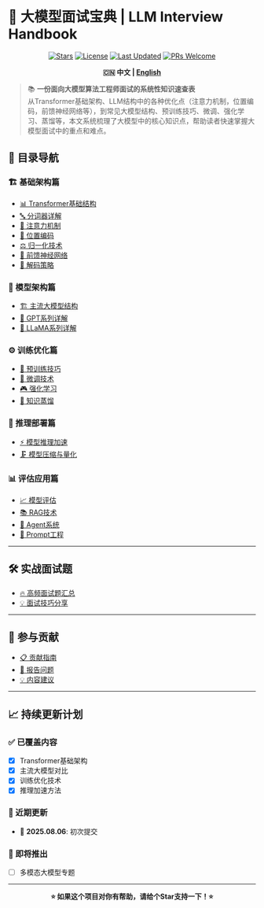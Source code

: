 # 🚀 大模型面试宝典 | LLM Interview Handbook

<div align="center">

[![Stars](https://img.shields.io/github/stars/your-username/llm-interview-handbook?style=flat-square&logo=github&color=yellow)](https://github.com/your-username/llm-interview-handbook)
[![License](https://img.shields.io/badge/license-MIT-green.svg?style=flat-square)](LICENSE)
[![Last Updated](https://img.shields.io/badge/last%20updated-2025.08-orange.svg?style=flat-square)](https://github.com/your-username/llm-interview-handbook/commits/main)
[![PRs Welcome](https://img.shields.io/badge/PRs-welcome-brightgreen.svg?style=flat-square)](CONTRIBUTING.md)

**🇨🇳 中文 | [English](./README_EN.md)**

</div>

> 📚 **一份面向大模型算法工程师面试的系统性知识速查表**  
> 从Transformer基础架构、LLM结构中的各种优化点（注意力机制，位置编码，前馈神经网络等），到常见大模型结构、预训练技巧、微调、强化学习、蒸馏等，本文系统梳理了大模型中的核心知识点，帮助读者快速掌握大模型面试中的重点和难点。

## 📖 目录导航

### 🏗️ 基础架构篇
- [📊 Transformer基础结构](./docs/transformer/README.md)
- [🔤 分词器详解](./docs/tokenizer/README.md)
- [🎯 注意力机制](./docs/attention/README.md)
- [📍 位置编码](./docs/position/README.md)
- [⚖️ 归一化技术](./docs/normalization/README.md)
- [🧠 前馈神经网络](./docs/ffn/README.md)
- [🎲 解码策略](./docs/decoding/README.md)

### 🏢 模型架构篇
- [🏗️ 主流大模型结构](./docs/models/README.md)
- [🤖 GPT系列详解](./docs/models/gpt.md)
- [🦙 LLaMA系列详解](./docs/models/llama.md)

### ⚙️ 训练优化篇
- [🚀 预训练技巧](./docs/pretrain/README.md)
- [🔧 微调技术](./docs/finetune/README.md)
- [🎮 强化学习](./docs/rl/README.md)
- [🫗 知识蒸馏](./docs/distillation/README.md)

### 🚀 推理部署篇
- [⚡ 模型推理加速](./docs/inference/README.md)
- [🗜️ 模型压缩与量化](./docs/compression/README.md)

### 📊 评估应用篇
- [📈 模型评估](./docs/evaluation/README.md)
- [📚 RAG技术](./docs/rag/README.md)
- [🤖 Agent系统](./docs/agent/README.md)
- [🎯 Prompt工程](./docs/prompt/README.md)

---

## 🛠️ 实战面试题
- [🔥 高频面试题汇总](./docs/interview/questions.md)
- [💡 面试技巧分享](./docs/interview/tips.md)

---

## 🤝 参与贡献
- [📋 贡献指南](./CONTRIBUTING.md)
- [🐛 报告问题](../../issues)
- [💡 内容建议](../../issues/new/choose)

---

## 📈 持续更新计划

### ✅ 已覆盖内容
- [x] Transformer基础架构
- [x] 主流大模型对比
- [x] 训练优化技术
- [x] 推理加速方法

### 🔄 近期更新
- 📅 **2025.08.06**: 初次提交


### 🎯 即将推出
- [ ] 多模态大模型专题
  
---
<div align="center">

**⭐ 如果这个项目对你有帮助，请给个Star支持一下！⭐**

</div>